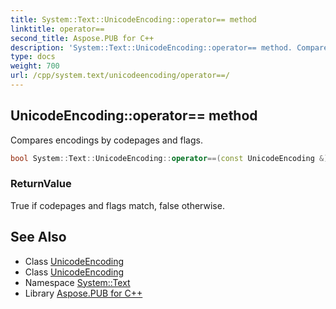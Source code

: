 ```yaml
---
title: System::Text::UnicodeEncoding::operator== method
linktitle: operator==
second_title: Aspose.PUB for C++
description: 'System::Text::UnicodeEncoding::operator== method. Compares encodings by codepages and flags in C++.'
type: docs
weight: 700
url: /cpp/system.text/unicodeencoding/operator==/
---
```

## UnicodeEncoding::operator== method


Compares encodings by codepages and flags.

```cpp
bool System::Text::UnicodeEncoding::operator==(const UnicodeEncoding &) const
```


### ReturnValue

True if codepages and flags match, false otherwise.

## See Also

* Class [UnicodeEncoding](../)
* Class [UnicodeEncoding](../)
* Namespace [System::Text](../../)
* Library [Aspose.PUB for C++](../../../)
